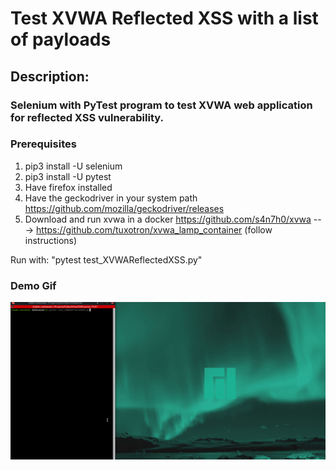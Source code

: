 # Test XVWA Reflected XSS with a list of payloads

## Description:
### Selenium with PyTest program to test XVWA web application for reflected XSS vulnerability.
### Prerequisites
1. pip3 install -U selenium
2. pip3 install -U pytest
3. Have firefox installed
4. Have the geckodriver in your system path https://github.com/mozilla/geckodriver/releases
5. Download and run xvwa in a docker https://github.com/s4n7h0/xvwa ---> https://github.com/tuxotron/xvwa_lamp_container (follow instructions)

Run with: "pytest test_XVWAReflectedXSS.py"

### Demo Gif
![](demo.gif)